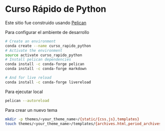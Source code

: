 # Curso Rápido de Python

Este sitio fue construido usando [Pelican](https://blog.getpelican.com/)

Para configurar el ambiente de desarrollo

```bash
# Create an environment
conda create --name curso_rapido_python
# Activate the environment
source activate curso_rapido_python
# Install pelican dependencies
conda install -c conda-forge pelican
conda install -c conda-forge markdown

# And for live reload
conda install -c conda-forge livereload
```

Para ejecutar local

```bash
pelican --autoreload
```


Para crear un nuevo tema

```bash
mkdir -p themes/<your_theme_name>/{static/{css,js},templates}
touch themes/<your_theme_name>/templates/{archives.html,period_archives.html,author.html,authors.html,categories.html,category.html,index.html,page.html,tag.html,tags.html}
```
